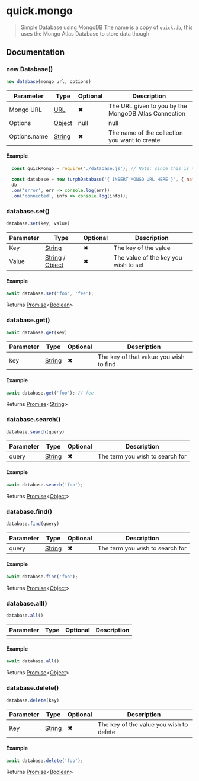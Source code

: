 # quick.mongo

> Simple Database using MongoDB
> The name is a copy of `quick.db`, this uses the Mongo Atlas Database to store data though

## Documentation

### new Database()

```js
new database(mongo url, options)
```

Parameter | Type | Optional | Description
--- | --- | --- | ---
Mongo URL | [URL](https://developer.mozilla.org/en-US/docs/Learn/Common_questions/What_is_a_URL) | ✖ | The URL given to you by the MongoDB Atlas Connection
Options | [Object](https://developer.mozilla.org/en-US/docs/Web/JavaScript/Reference/Global_Objects/Object) | null | null
Options.name | [String](https://developer.mozilla.org/en-US/docs/Web/JavaScript/Reference/Global_Objects/String) | ✖ | The name of the collection you want to create

#### Example

```js
  const quickMongo = require('./database.js'); // Note: since this is not a NPM Package you need to make a new file for this called "database.js" if you wish to use this line of code
  
  const database = new turphDatabase('{ INSERT MONGO URL HERE }', { name: 'database' });
  db
  .on('error', err => console.log(err))
  .on('connected', info => console.log(info));
```

### database.set()


```js
database.set(key, value)
```

Parameter | Type | Optional | Description
--- | --- | --- | ---
Key | [String](https://developer.mozilla.org/en-US/docs/Web/JavaScript/Reference/Global_Objects/String) | ✖ | The key of the value
Value | [String](https://developer.mozilla.org/en-US/docs/Web/JavaScript/Reference/Global_Objects/String) / [Object](https://developer.mozilla.org/en-US/docs/Web/JavaScript/Reference/Global_Objects/Object) | ✖ | The value of the key you wish to set

#### Example

```js
await database.set('foo', 'fee');
```

Returns [Promise](https://developer.mozilla.org/en-US/docs/Web/JavaScript/Reference/Global_Objects/Promise)<[Boolean](https://developer.mozilla.org/en-US/docs/Web/JavaScript/Reference/Global_Objects/Boolean)>

### database.get()


```js
await database.get(key)
```

Parameter | Type | Optional | Description
--- | --- | --- | ---
key | [String](https://developer.mozilla.org/en-US/docs/Web/JavaScript/Reference/Global_Objects/String) | ✖ | The key of that vakue you wish to find
 
#### Example

```js
await database.get('foo'); // fee
```

Returns [Promise](https://developer.mozilla.org/en-US/docs/Web/JavaScript/Reference/Global_Objects/Promise)<[String](https://developer.mozilla.org/en-US/docs/Web/JavaScript/Reference/Global_Objects/String)>

### database.search()


```js
database.search(query)
```

Parameter | Type | Optional | Description
--- | --- | --- | ---
query | [String](https://developer.mozilla.org/en-US/docs/Web/JavaScript/Reference/Global_Objects/String) | ✖ | The term you wish to search for

#### Example

```js
await database.search('foo');
```

Returns [Promise](https://developer.mozilla.org/en-US/docs/Web/JavaScript/Reference/Global_Objects/Promise)<[Object](https://developer.mozilla.org/en-US/docs/Web/JavaScript/Reference/Global_Objects/Object)>

### database.find()


```js
database.find(query)
```

Parameter | Type | Optional | Description
--- | --- | --- | ---
query | [String](https://developer.mozilla.org/en-US/docs/Web/JavaScript/Reference/Global_Objects/String) | ✖ | The term you wish to search for

#### Example

```js
await database.find('foo');
```

Returns [Promise](https://developer.mozilla.org/en-US/docs/Web/JavaScript/Reference/Global_Objects/Promise)<[Object](https://developer.mozilla.org/en-US/docs/Web/JavaScript/Reference/Global_Objects/Object)>

### database.all()


```js
database.all()
```

Parameter | Type | Optional | Description
--- | --- | --- | ---
 | | | |

#### Example

```js
await database.all()
```

Returns [Promise](https://developer.mozilla.org/en-US/docs/Web/JavaScript/Reference/Global_Objects/Promise)<[Object](https://developer.mozilla.org/en-US/docs/Web/JavaScript/Reference/Global_Objects/Object)>

### database.delete()


```js
database.delete(key)
```

Parameter | Type | Optional | Description
--- | --- | --- | ---
Key | [String](https://developer.mozilla.org/en-US/docs/Web/JavaScript/Reference/Global_Objects/String) | ✖ | The key of the value you wish to delete

#### Example

```js
await database.delete('foo');
```

Returns [Promise](https://developer.mozilla.org/en-US/docs/Web/JavaScript/Reference/Global_Objects/Promise)<[Boolean](https://developer.mozilla.org/en-US/docs/Web/JavaScript/Reference/Global_Objects/Boolean)>
